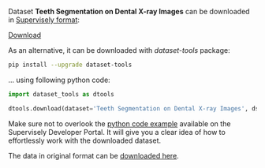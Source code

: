 Dataset **Teeth Segmentation on Dental X-ray Images** can be downloaded in [Supervisely format](https://developer.supervisely.com/api-references/supervisely-annotation-json-format):

 [Download](https://assets.supervisely.com/supervisely-supervisely-assets-public/teams_storage/l/Q/b1/mUPQaz5SdP9xmTc4uV83be8GzxwrO8tiQc0IgQANhy3qwyWHzjToqzSBQkZD4Vy0nJp5QOLVf8Dafu9k88bEK46jq0Gj27qnXyy7X9cQiyMOfS8GpZhvmBsdY5oq.tar)

As an alternative, it can be downloaded with *dataset-tools* package:
``` bash
pip install --upgrade dataset-tools
```

... using following python code:
``` python
import dataset_tools as dtools

dtools.download(dataset='Teeth Segmentation on Dental X-ray Images', dst_dir='~/dataset-ninja/')
```
Make sure not to overlook the [python code example](https://developer.supervisely.com/getting-started/python-sdk-tutorials/iterate-over-a-local-project) available on the Supervisely Developer Portal. It will give you a clear idea of how to effortlessly work with the downloaded dataset.

The data in original format can be [downloaded here](https://www.kaggle.com/datasets/humansintheloop/teeth-segmentation-on-dental-x-ray-images/download?datasetVersionNumber=1).